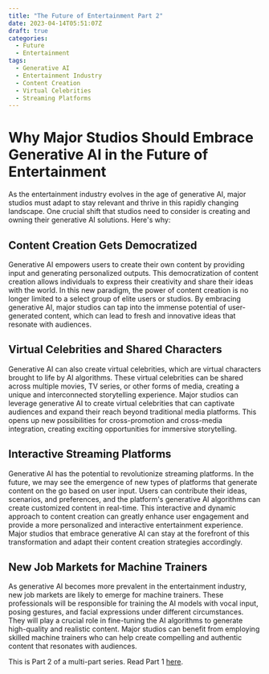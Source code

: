 ```yaml
---
title: "The Future of Entertainment Part 2"
date: 2023-04-14T05:51:07Z
draft: true
categories:
  - Future
  - Entertainment
tags:
  - Generative AI
  - Entertainment Industry
  - Content Creation
  - Virtual Celebrities
  - Streaming Platforms
---
```



# Why Major Studios Should Embrace Generative AI in the Future of Entertainment
As the entertainment industry evolves in the age of generative AI, major studios must adapt to stay relevant and thrive in this rapidly changing landscape. One crucial shift that studios need to consider is creating and owning their generative AI solutions. Here's why:

<script async src="https://pagead2.googlesyndication.com/pagead/js/adsbygoogle.js"></script>
<!-- cpa -->
<ins class="adsbygoogle"
     style="display:block"
     data-ad-client="ca-pub-2843564932689995"
     data-ad-slot="3526097725"
     data-ad-format="auto"
     data-full-width-responsive="true"></ins>
<script>
     (adsbygoogle = window.adsbygoogle || []).push({});
</script>

## Content Creation Gets Democratized
Generative AI empowers users to create their own content by providing input and generating personalized outputs. This democratization of content creation allows individuals to express their creativity and share their ideas with the world. In this new paradigm, the power of content creation is no longer limited to a select group of elite users or studios. By embracing generative AI, major studios can tap into the immense potential of user-generated content, which can lead to fresh and innovative ideas that resonate with audiences.

## Virtual Celebrities and Shared Characters
Generative AI can also create virtual celebrities, which are virtual characters brought to life by AI algorithms. These virtual celebrities can be shared across multiple movies, TV series, or other forms of media, creating a unique and interconnected storytelling experience. Major studios can leverage generative AI to create virtual celebrities that can captivate audiences and expand their reach beyond traditional media platforms. This opens up new possibilities for cross-promotion and cross-media integration, creating exciting opportunities for immersive storytelling.

## Interactive Streaming Platforms
Generative AI has the potential to revolutionize streaming platforms. In the future, we may see the emergence of new types of platforms that generate content on the go based on user input. Users can contribute their ideas, scenarios, and preferences, and the platform's generative AI algorithms can create customized content in real-time. This interactive and dynamic approach to content creation can greatly enhance user engagement and provide a more personalized and interactive entertainment experience. Major studios that embrace generative AI can stay at the forefront of this transformation and adapt their content creation strategies accordingly.

## New Job Markets for Machine Trainers
As generative AI becomes more prevalent in the entertainment industry, new job markets are likely to emerge for machine trainers. These professionals will be responsible for training the AI models with vocal input, posing gestures, and facial expressions under different circumstances. They will play a crucial role in fine-tuning the AI algorithms to generate high-quality and realistic content. Major studios can benefit from employing skilled machine trainers who can help create compelling and authentic content that resonates with audiences.

This is Part 2 of a multi-part series. Read Part 1 [here](http://comparepriceacross.com/post/the_future_of_entertainment/).

